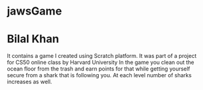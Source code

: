 # jawsGame
# Bilal Khan
It contains a game I created using Scratch platform.
It was part of a project for CS50 online class by Harvard University
In the game you clean out the ocean floor from the trash and earn points for that while getting yourself secure from a shark that is following you. At each level number of sharks increases as well. 

